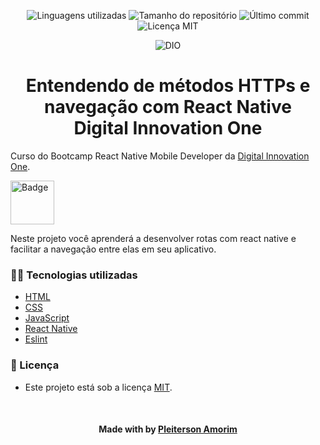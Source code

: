 <!-- Badges session -->
<p align="center">
  <!-- languages -->
  <img src="https://img.shields.io/github/languages/count/pleiterson/NavigationDIO?style=social" alt="Linguagens utilizadas">
  <!-- repo size -->
  <img src="https://img.shields.io/github/repo-size/Pleiterson/NavigationDIO?style=social" alt="Tamanho do repositório">
  <!-- last commit -->
  <img src="https://img.shields.io/github/last-commit/Pleiterson/NavigationDIO?style=social" alt="Último commit">
  <!-- licence MIT -->
  <img src="https://img.shields.io/github/license/Pleiterson/NavigationDIO?style=social" alt="Licença MIT">
</p>


<!--Banner session-->
<p align="center">
  <img src="./src/assets/img/cover_dio.png" alt="DIO" title="Digital Innovation One">
</p>


<!--About session-->
<h1 align="center">Entendendo de métodos HTTPs e navegação com React Native<br>Digital Innovation One</h1>

Curso do Bootcamp React Native Mobile Developer da [Digital Innovation One](https://digitalinnovation.one/).

<img src="./src/assets/img/badge.png" title="Badge" width="70" height="70">

Neste projeto você aprenderá a desenvolver rotas com react native e facilitar a navegação entre elas em seu aplicativo.

<!-- - [Projeto desenvolvido](https://clone-netflix.vercel.app/)

<p align="center"><img src="./src/assets/img/projeto.gif" title="Clone Netflix - DIO"></p>
<p align="center"><img src="./src/assets/img/projeto-responsivo.gif" title="Clone Netflix - DIO"></p> -->


<h3>👨‍💻 Tecnologias utilizadas</h3>

- [HTML](https://www.w3schools.com/html/)
- [CSS](https://developer.mozilla.org/pt-BR/docs/Web/CSS)
- [JavaScript](https://developer.mozilla.org/en-US/docs/Web/JavaScript)
- [React Native](https://reactnative.dev/docs/getting-started)
- [Eslint](https://github.com/eslint/eslint)

<!--License session-->
<h3>📝 Licença</h3>

- Este projeto está sob a licença [MIT](./LICENSE).

<!--Bottom session-->
<br><h4 align=center>Made with by <a target="_blank" href="https://pleiterson.vercel.app" >Pleiterson Amorim</a></h4>
